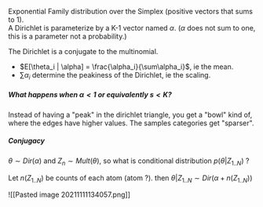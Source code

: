 Exponential Family distribution over the Simplex (positive vectors that sums to 1).   
A Dirichlet is parameterize by a K-1 vector named $\alpha$. ($\alpha$ does not sum to one, this is a parameter not a probability.)

The Dirichlet is a conjugate to the multinomial. 

- $E[\theta_i | \alpha] = \frac{\alpha_i}{\sum\alpha_i}$, ie the mean.
- $\sum \alpha_i$ determine the peakiness of the Dirichlet, ie the scaling.

##### What happens when $\alpha < 1$ or equivalently $s < K$? 
Instead of having a "peak" in the dirichlet triangle, you get a "bowl" kind of, where the edges have higher values.
The samples categories get "sparser".


##### Conjugacy
$\theta \sim Dir(\alpha)$ and  $Z_n \sim Mult(\theta)$, so what is conditional distribution $p(\theta|Z_{1..N})$ ?

Let $n(Z_{1..N})$ be counts of each atom (atom ?). then $\theta|Z_{1..N} \sim Dir(\alpha + n(Z_{1..N}))$


![[Pasted image 20211111134057.png]]